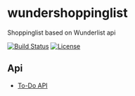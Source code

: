 # wundershoppinglist
Shoppinglist based on Wunderlist api

[![Build Status](https://travis-ci.org/gebeto/wundershoppinglist.svg?branch=master)](https://travis-ci.org/gebeto/wundershoppinglist)
[![License](https://img.shields.io/github/license/gebeto/wundershoppinglist)](LICENSE)


## Api
 - [To-Do API](https://docs.microsoft.com/en-us/graph/api/todotasklist-list-tasks?view=graph-rest-beta)